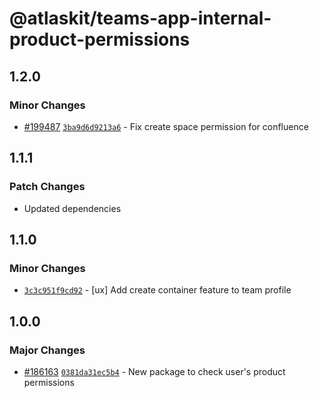 # @atlaskit/teams-app-internal-product-permissions

## 1.2.0

### Minor Changes

- [#199487](https://bitbucket.org/atlassian/atlassian-frontend-monorepo/pull-requests/199487)
  [`3ba9d6d9213a6`](https://bitbucket.org/atlassian/atlassian-frontend-monorepo/commits/3ba9d6d9213a6) -
  Fix create space permission for confluence

## 1.1.1

### Patch Changes

- Updated dependencies

## 1.1.0

### Minor Changes

- [`3c3c951f9cd92`](https://bitbucket.org/atlassian/atlassian-frontend-monorepo/commits/3c3c951f9cd92) -
  [ux] Add create container feature to team profile

## 1.0.0

### Major Changes

- [#186163](https://bitbucket.org/atlassian/atlassian-frontend-monorepo/pull-requests/186163)
  [`0381da31ec5b4`](https://bitbucket.org/atlassian/atlassian-frontend-monorepo/commits/0381da31ec5b4) -
  New package to check user's product permissions
